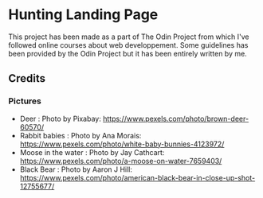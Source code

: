 # Hunting Landing Page

This project has been made as a part of The Odin Project from which I've followed online courses about web developpement. Some guidelines has been provided by the Odin Project but it has been entirely written by me.

## Credits

### Pictures

- Deer : Photo by Pixabay: https://www.pexels.com/photo/brown-deer-60570/
- Rabbit babies : Photo by Ana Morais: https://www.pexels.com/photo/white-baby-bunnies-4123972/
- Moose in the water : Photo by Jay Cathcart: https://www.pexels.com/photo/a-moose-on-water-7659403/
- Black Bear : Photo by Aaron J Hill: https://www.pexels.com/photo/american-black-bear-in-close-up-shot-12755677/
